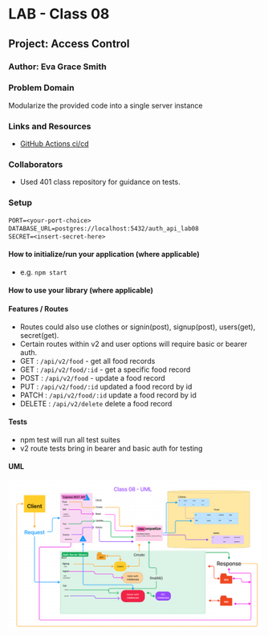 # LAB - Class 08

## Project: Access Control

### Author: Eva Grace Smith

### Problem Domain

Modularize the provided code into a single server instance

### Links and Resources

- [GitHub Actions ci/cd](https://github.com/EvaGraceSmith/auth-api)
<!-- - [Back-end deployment](https://auth-api-lab08.onrender.com) -->

### Collaborators

- Used 401 class repository for guidance on tests.

### Setup

    PORT=<your-port-choice>
    DATABASE_URL=postgres://localhost:5432/auth_api_lab08
    SECRET=<insert-secret-here>

#### How to initialize/run your application (where applicable)

- e.g. `npm start`

#### How to use your library (where applicable)

#### Features / Routes

- Routes could also use clothes or signin(post), signup(post), users(get), secret(get).
- Certain routes within v2 and user options will require basic or bearer auth.
- GET : `/api/v2/food` - get all food records
- GET : `/api/v2/food/:id` - get a specific food record
- POST : `/api/v2/food` - update a food record
- PUT : `/api/v2/food/:id` updated a food record by id
- PATCH : `/api/v2/food/:id` update a food record by id
- DELETE : `/api/v2/delete` delete a food record

#### Tests

- npm test will run all test suites
- v2 route tests bring in bearer and basic auth for testing

#### UML

![UML](./img/Class-08-UML.png)
